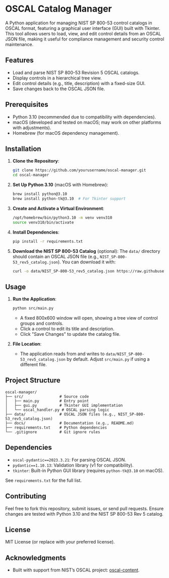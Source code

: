 # OSCAL Catalog Manager

A Python application for managing NIST SP 800-53 control catalogs in OSCAL format, featuring a graphical user interface (GUI) built with Tkinter. This tool allows users to load, view, and edit control details from an OSCAL JSON file, making it useful for compliance management and security control maintenance.

## Features
- Load and parse NIST SP 800-53 Revision 5 OSCAL catalogs.
- Display controls in a hierarchical tree view.
- Edit control details (e.g., title, description) with a fixed-size GUI.
- Save changes back to the OSCAL JSON file.

## Prerequisites
- Python 3.10 (recommended due to compatibility with dependencies).
- macOS (developed and tested on macOS; may work on other platforms with adjustments).
- Homebrew (for macOS dependency management).

## Installation

1. **Clone the Repository**:
   ```bash
   git clone https://github.com/yourusername/oscal-manager.git
   cd oscal-manager
   ```

2. **Set Up Python 3.10** (macOS with Homebrew):
   ```bash
   brew install python@3.10
   brew install python-tk@3.10  # For Tkinter support
   ```

3. **Create and Activate a Virtual Environment**:
   ```bash
   /opt/homebrew/bin/python3.10 -m venv venv310
   source venv310/bin/activate
   ```

4. **Install Dependencies**:
   ```bash
   pip install -r requirements.txt
   ```

5. **Download the NIST SP 800-53 Catalog** (optional):
   The `data/` directory should contain an OSCAL JSON file (e.g., `NIST_SP-800-53_rev5_catalog.json`). You can download it with:
   ```bash
   curl -o data/NIST_SP-800-53_rev5_catalog.json https://raw.githubusercontent.com/usnistgov/oscal-content/main/nist.gov/SP800-53/rev5/json/NIST_SP-800-53_rev5_catalog.json
   ```

## Usage
1. **Run the Application**:
   ```bash
   python src/main.py
   ```
   - A fixed 800x600 window will open, showing a tree view of control groups and controls.
   - Click a control to edit its title and description.
   - Click "Save Changes" to update the catalog file.

2. **File Location**:
   - The application reads from and writes to `data/NIST_SP-800-53_rev5_catalog.json` by default. Adjust `src/main.py` if using a different file.

## Project Structure
```
oscal-manager/
├── src/                # Source code
│   ├── main.py         # Entry point
│   ├── gui.py          # Tkinter GUI implementation
│   └── oscal_handler.py # OSCAL parsing logic
├── data/               # OSCAL JSON files (e.g., NIST_SP-800-53_rev5_catalog.json)
├── docs/               # Documentation (e.g., README.md)
├── requirements.txt    # Python dependencies
└── .gitignore          # Git ignore rules
```

## Dependencies
- `oscal-pydantic==2023.3.21`: For parsing OSCAL JSON.
- `pydantic==1.10.13`: Validation library (v1 for compatibility).
- `tkinter`: Built-in Python GUI library (requires `python-tk@3.10` on macOS).

See `requirements.txt` for the full list.

## Contributing
Feel free to fork this repository, submit issues, or send pull requests. Ensure changes are tested with Python 3.10 and the NIST SP 800-53 Rev 5 catalog.

## License
MIT License (or replace with your preferred license).

## Acknowledgments
- Built with support from NIST’s OSCAL project: [oscal-content](https://github.com/usnistgov/oscal-content).
